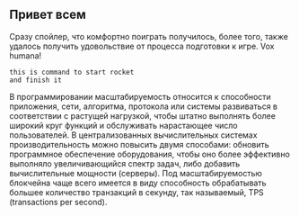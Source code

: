 ## Привет всем

Сразу спойлер, что комфортно поиграть получилось, более того, также удалось получить удовольствие
от процесса подготовки к игре. Vox humana!

    this is command to start rocket
    and finish it

В программировании масштабируемость относится к способности приложения, сети, алгоритма, протокола или системы развиваться
в соответствии с растущей нагрузкой, чтобы штатно выполнять более широкий круг функций и обслуживать нарастающее число
пользователей. В централизованных вычислительных системах производительность можно повысить двумя способами:
обновить программное обеспечение оборудования, чтобы оно более эффективно выполняло увеличивающийся спектр задач,
либо добавить вычислительные мощности (серверы). Под масштабируемостью блокчейна чаще всего имеется в виду способность
обрабатывать большее количество транзакций в секунду, так называемый, TPS (transactions per second).
